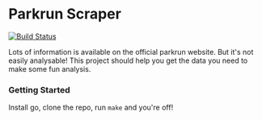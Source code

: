 # Parkrun Scraper

[![Build Status](https://travis-ci.org/burythehammer/parkrun-scrape.svg?branch=master)](https://travis-ci.org/burythehammer/parkrun-scrape)

Lots of information is available on the official parkrun website. But it's not easily analysable! This project should help you get the data you need to make some fun analysis.

### Getting Started

Install go, clone the repo, run `make` and you're off!